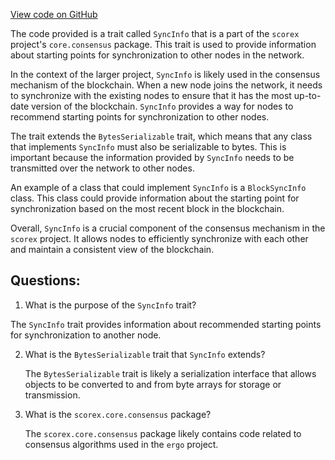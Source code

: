 [View code on GitHub](https://github.com/ergoplatform/ergo/src/main/scala/scorex/core/consensus/SyncInfo.scala)

The code provided is a trait called `SyncInfo` that is a part of the `scorex` project's `core.consensus` package. This trait is used to provide information about starting points for synchronization to other nodes in the network. 

In the context of the larger project, `SyncInfo` is likely used in the consensus mechanism of the blockchain. When a new node joins the network, it needs to synchronize with the existing nodes to ensure that it has the most up-to-date version of the blockchain. `SyncInfo` provides a way for nodes to recommend starting points for synchronization to other nodes. 

The trait extends the `BytesSerializable` trait, which means that any class that implements `SyncInfo` must also be serializable to bytes. This is important because the information provided by `SyncInfo` needs to be transmitted over the network to other nodes. 

An example of a class that could implement `SyncInfo` is a `BlockSyncInfo` class. This class could provide information about the starting point for synchronization based on the most recent block in the blockchain. 

Overall, `SyncInfo` is a crucial component of the consensus mechanism in the `scorex` project. It allows nodes to efficiently synchronize with each other and maintain a consistent view of the blockchain.
## Questions: 
 1. What is the purpose of the `SyncInfo` trait?
   
   The `SyncInfo` trait provides information about recommended starting points for synchronization to another node.

2. What is the `BytesSerializable` trait that `SyncInfo` extends?
   
   The `BytesSerializable` trait is likely a serialization interface that allows objects to be converted to and from byte arrays for storage or transmission.

3. What is the `scorex.core.consensus` package?
   
   The `scorex.core.consensus` package likely contains code related to consensus algorithms used in the `ergo` project.